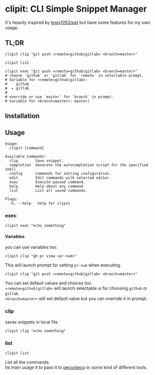 # clipit: CLI Simple Snippet Manager
It's heavily inspired by [knqyf263/pet](https://github.com/knqyf263/pet) but have some features for my own usage.

## TL;DR
```shell
clipit clip "git push <remote=github|gitlab> <branch=master>"

clipit list

clipit exec "git push <remote=github|gitlab> <branch=master>"
# choose `github` or `gitlab` for `remote` in selectable prompt.
# Variable for <remote=github|gitlab>: 
#    github
#  ▸ gitlab  
#
# override or use `master` for `branch` in prompt.
# Variable for <branch=master>: master|
```

## Installation

## Usage
```shell
Usage:
  clipit [command]

Available Commands:
  clip        Save snippet.
  completion  Generate the autocompletion script for the specified shell
  config      Commands for setting configuration.
  edit        Edit commands with selected editor.
  exec        Execute passed command.
  help        Help about any command
  list        List all saved commands.

Flags:
  -h, --help   help for clipit
```

### exec
```shell
clipit exec "echo something"
```

#### Variables
you can use variables too.

```shell
clipit clip "gh pr view <pr-num>" 
```
This will launch prompt for setting `pr-num` when executing.

```shell
clipit clip "git push <remote=github|gitlab> <branch=master>"
```
You can set default values and choices too.  
`<remote=github|gitlab>` will launch selectable ui for choosing `github` or `gitlab`.  
`<branch=master>` will set default value but you can override it in prompt.

### clip
saves snippets in local file.
```shell
clipit clip "echo something"
```

### list
```shell
clipit list
```

List all the commands.  
Its main usage it to pass it to [peco/peco](https://github.com/peco/peco) or some kind of different tools.